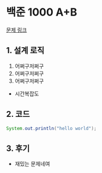 # 백준 1000 A+B

[문제 링크](https://www.acmicpc.net/problem/1000)

## 1. 설계 로직

1. 어쩌구저쩌구
2. 어쩌구저쩌구
3. 어쩌구저쩌구



- 시간복잡도

## 2. 코드

```java
System.out.println("hello world");
```



## 3. 후기

- 재밌는 문제네여